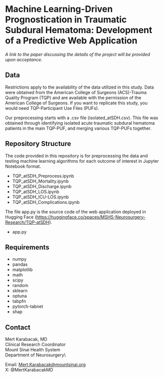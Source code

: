 # Machine Learning-Driven Prognostication in Traumatic Subdural Hematoma: Development of a Predictive Web Application

<i>A link to the paper discussing the details of the project will be provided upon acceptance.</i>

## Data

Restrictions apply to the availability of the data utilized in this study. Data were obtained from the American College of Surgeons (ACS)-Trauma Quality Program (TQP) and are available with the permission of the American College of Surgeons. If you want to replicate this study, you would need TQP-Participant Use Files (PUFs). 

Our preprocessing starts with a .csv file (isolated_atSDH.csv). This file was obtained through identifying isolated acute traumatic subdural hematoma patients in the main TQP-PUF, and merging various TQP-PUFs together.

## Repository Structure

The code provided in this repository is for preprocessing the data and testing machine learning algorithms for each outcome of interest in Jupyter Notebook format. 

* TQP_atSDH_Preprocess.ipynb
* TQP_atSDH_Mortality.ipynb
* TQP_atSDH_Discharge.ipynb
* TQP_atSDH_LOS.ipynb
* TQP_atSDH_ICU-LOS.ipynb
* TQP_atSDH_Complications.ipynb

The file app.py is the source code of the web application deployed in Hugging Face (https://huggingface.co/spaces/MSHS-Neurosurgery-Research/TQP-atSDH).

* app.py

## Requirements

* numpy
* pandas
* matplotlib
* math
* scipy
* random
* sklearn
* optuna
* tabpfn
* pytorch-tabnet
* shap

## Contact

Mert Karabacak, MD\
Clinical Research Coordinator\
Mount Sinai Health System\
Department of Neurosurgery\

Email: Mert.Karabacak@mountsinai.org\
X: @MertKarabacakMD
